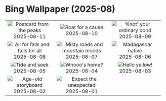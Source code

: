 # Bing Wallpaper (2025-08)

|  |  |  |
|:---:|:---:|:---:|
| ![](https://www.bing.com/th?id=OHR.SantaMaddalena_EN-IN3855112074_400x240.jpg "Postcard from the peaks") 2025-08-11 | ![](https://www.bing.com/th?id=OHR.LionessKenya_EN-IN3681659136_400x240.jpg "Roar for a cause") 2025-08-10 | ![](https://www.bing.com/th?id=OHR.RakhiRice_EN-IN3504050150_400x240.jpg "'Knot' your ordinary bond") 2025-08-09 |
| ![](https://www.bing.com/th?id=OHR.IguazuArgentina_EN-IN3106576952_400x240.jpg "All for falls and falls for all") 2025-08-08 | ![](https://www.bing.com/th?id=OHR.MalshejGhat_EN-IN3001069579_400x240.jpg "Misty roads and mountain moods") 2025-08-07 | ![](https://www.bing.com/th?id=OHR.BabyLemur_EN-IN9896992547_400x240.jpg "Madagascar native") 2025-08-06 |
| ![](https://www.bing.com/th?id=OHR.CaliforniaTidepool_EN-IN9579127212_400x240.jpg "Tide and seek") 2025-08-05 | ![](https://www.bing.com/th?id=OHR.LaplandOwl_EN-IN9373838176_400x240.jpg "Whooo's home?") 2025-08-04 | ![](https://www.bing.com/th?id=OHR.HappySunflower_EN-IN9216040655_400x240.jpg "Hello yellow!") 2025-08-03 |
| ![](https://www.bing.com/th?id=OHR.FruitaPetroglyphs_EN-IN8959176933_400x240.jpg "Age-old storyboard") 2025-08-02 | ![](https://www.bing.com/th?id=OHR.EdinburghFringe_EN-IN8762749558_400x240.jpg "Expect the unexpected") 2025-08-01 |  |
